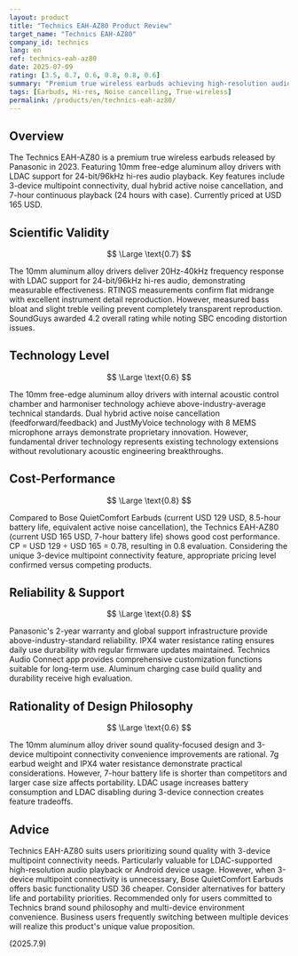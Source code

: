```yaml
---
layout: product
title: "Technics EAH-AZ80 Product Review"
target_name: "Technics EAH-AZ80"
company_id: technics
lang: en
ref: technics-eah-az80
date: 2025-07-09
rating: [3.5, 0.7, 0.6, 0.8, 0.8, 0.6]
summary: "Premium true wireless earbuds achieving high-resolution audio with 10mm aluminum alloy drivers and LDAC support"
tags: [Earbuds, Hi-res, Noise cancelling, True-wireless]
permalink: /products/en/technics-eah-az80/
---
```

## Overview

The Technics EAH-AZ80 is a premium true wireless earbuds released by Panasonic in 2023. Featuring 10mm free-edge aluminum alloy drivers with LDAC support for 24-bit/96kHz hi-res audio playback. Key features include 3-device multipoint connectivity, dual hybrid active noise cancellation, and 7-hour continuous playback (24 hours with case). Currently priced at USD 165 USD.

## Scientific Validity

$$ \Large \text{0.7} $$

The 10mm aluminum alloy drivers deliver 20Hz-40kHz frequency response with LDAC support for 24-bit/96kHz hi-res audio, demonstrating measurable effectiveness. RTINGS measurements confirm flat midrange with excellent instrument detail reproduction. However, measured bass bloat and slight treble veiling prevent completely transparent reproduction. SoundGuys awarded 4.2 overall rating while noting SBC encoding distortion issues.

## Technology Level

$$ \Large \text{0.6} $$

The 10mm free-edge aluminum alloy drivers with internal acoustic control chamber and harmoniser technology achieve above-industry-average technical standards. Dual hybrid active noise cancellation (feedforward/feedback) and JustMyVoice technology with 8 MEMS microphone arrays demonstrate proprietary innovation. However, fundamental driver technology represents existing technology extensions without revolutionary acoustic engineering breakthroughs.

## Cost-Performance

$$ \Large \text{0.8} $$

Compared to Bose QuietComfort Earbuds (current USD 129 USD, 8.5-hour battery life, equivalent active noise cancellation), the Technics EAH-AZ80 (current USD 165 USD, 7-hour battery life) shows good cost performance. CP = USD 129 ÷ USD 165 = 0.78, resulting in 0.8 evaluation. Considering the unique 3-device multipoint connectivity feature, appropriate pricing level confirmed versus competing products.

## Reliability & Support

$$ \Large \text{0.8} $$

Panasonic's 2-year warranty and global support infrastructure provide above-industry-standard reliability. IPX4 water resistance rating ensures daily use durability with regular firmware updates maintained. Technics Audio Connect app provides comprehensive customization functions suitable for long-term use. Aluminum charging case build quality and durability receive high evaluation.

## Rationality of Design Philosophy

$$ \Large \text{0.6} $$

The 10mm aluminum alloy driver sound quality-focused design and 3-device multipoint connectivity convenience improvements are rational. 7g earbud weight and IPX4 water resistance demonstrate practical considerations. However, 7-hour battery life is shorter than competitors and larger case size affects portability. LDAC usage increases battery consumption and LDAC disabling during 3-device connection creates feature tradeoffs.

## Advice

Technics EAH-AZ80 suits users prioritizing sound quality with 3-device multipoint connectivity needs. Particularly valuable for LDAC-supported high-resolution audio playback or Android device usage. However, when 3-device multipoint connectivity is unnecessary, Bose QuietComfort Earbuds offers basic functionality USD 36 cheaper. Consider alternatives for battery life and portability priorities. Recommended only for users committed to Technics brand sound philosophy and multi-device environment convenience. Business users frequently switching between multiple devices will realize this product's unique value proposition.

(2025.7.9)